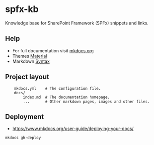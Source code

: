 # spfx-kb
Knowledge base for SharePoint Framework (SPFx) snippets and links.

## Help

- For full documentation visit [mkdocs.org](http://mkdocs.org)
- Themes [Material](https://squidfunk.github.io/mkdocs-material/getting-started/)
- Markdown [Syntax](https://github.com/adam-p/markdown-here/wiki/Markdown-Cheatsheet)

## Project layout

```
    mkdocs.yml    # The configuration file.
    docs/
        index.md  # The documentation homepage.
        ...       # Other markdown pages, images and other files.
```

## Deployment

- https://www.mkdocs.org/user-guide/deploying-your-docs/

```Powershel
mkdocs gh-deploy
```

